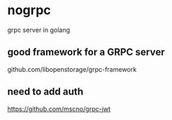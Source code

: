 # nogrpc
grpc server in golang

## good framework for a GRPC server
github.com/libopenstorage/grpc-framework


## need to add auth
https://github.com/mscno/grpc-jwt